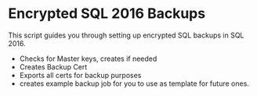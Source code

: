 # Encrypted SQL 2016 Backups 

This script guides you through setting up encrypted SQL backups in SQL 2016.

* Checks for Master keys, creates if needed
* Creates Backup Cert
* Exports all certs for backup purposes
* creates example backup job for you to use as template for future ones.
 